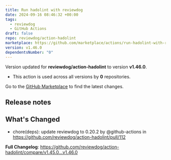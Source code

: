 ```yaml
---
title: Run hadolint with reviewdog
date: 2024-09-16 08:46:32 +00:00
tags:
  - reviewdog
  - GitHub Actions
draft: false
repo: reviewdog/action-hadolint
marketplace: https://github.com/marketplace/actions/run-hadolint-with-reviewdog
version: v1.46.0
dependentsNumber: "0"
---
```



Version updated for **reviewdog/action-hadolint** to version **v1.46.0**.
- This action is used across all versions by **0** repositories.

Go to the [GitHub Marketplace](https://github.com/marketplace/actions/run-hadolint-with-reviewdog) to find the latest changes.

## Release notes

## What's Changed
* chore(deps): update reviewdog to 0.20.2 by @github-actions in https://github.com/reviewdog/action-hadolint/pull/112


**Full Changelog**: https://github.com/reviewdog/action-hadolint/compare/v1.45.0...v1.46.0
